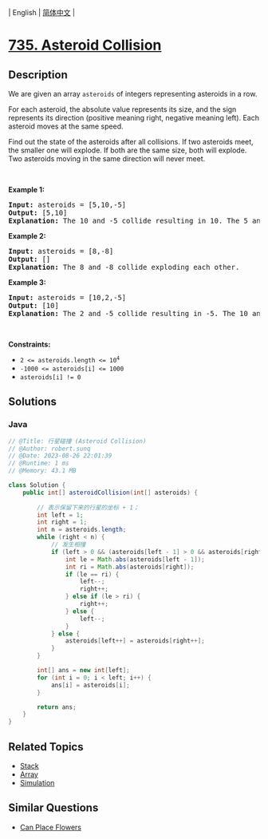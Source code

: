 
| English | [简体中文](README.md) |

# [735. Asteroid Collision](https://leetcode.cn//problems/asteroid-collision/)

## Description

<p>We are given an array <code>asteroids</code> of integers representing asteroids in a row.</p>

<p>For each asteroid, the absolute value represents its size, and the sign represents its direction (positive meaning right, negative meaning left). Each asteroid moves at the same speed.</p>

<p>Find out the state of the asteroids after all collisions. If two asteroids meet, the smaller one will explode. If both are the same size, both will explode. Two asteroids moving in the same direction will never meet.</p>

<p>&nbsp;</p>
<p><strong class="example">Example 1:</strong></p>

<pre>
<strong>Input:</strong> asteroids = [5,10,-5]
<strong>Output:</strong> [5,10]
<strong>Explanation:</strong> The 10 and -5 collide resulting in 10. The 5 and 10 never collide.
</pre>

<p><strong class="example">Example 2:</strong></p>

<pre>
<strong>Input:</strong> asteroids = [8,-8]
<strong>Output:</strong> []
<strong>Explanation:</strong> The 8 and -8 collide exploding each other.
</pre>

<p><strong class="example">Example 3:</strong></p>

<pre>
<strong>Input:</strong> asteroids = [10,2,-5]
<strong>Output:</strong> [10]
<strong>Explanation:</strong> The 2 and -5 collide resulting in -5. The 10 and -5 collide resulting in 10.
</pre>

<p>&nbsp;</p>
<p><strong>Constraints:</strong></p>

<ul>
	<li><code>2 &lt;= asteroids.length &lt;= 10<sup>4</sup></code></li>
	<li><code>-1000 &lt;= asteroids[i] &lt;= 1000</code></li>
	<li><code>asteroids[i] != 0</code></li>
</ul>


## Solutions


### Java

```Java
// @Title: 行星碰撞 (Asteroid Collision)
// @Author: robert.sunq
// @Date: 2023-08-26 22:01:39
// @Runtime: 1 ms
// @Memory: 43.1 MB

class Solution {
    public int[] asteroidCollision(int[] asteroids) {
        
        // 表示保留下来的行星的坐标 + 1；
        int left = 1;
        int right = 1;
        int n = asteroids.length;
        while (right < n) {
            // 发生相撞
            if (left > 0 && (asteroids[left - 1] > 0 && asteroids[right] < 0)) {
                int le = Math.abs(asteroids[left - 1]);
                int ri = Math.abs(asteroids[right]);
                if (le == ri) {
                    left--;
                    right++;
                } else if (le > ri) {
                    right++;
                } else {
                    left--;
                }
            } else {
                asteroids[left++] = asteroids[right++];
            }
        }

        int[] ans = new int[left];
        for (int i = 0; i < left; i++) {
            ans[i] = asteroids[i];
        }

        return ans;
    }
}
```



## Related Topics

- [Stack](https://leetcode.cn//tag/stack)
- [Array](https://leetcode.cn//tag/array)
- [Simulation](https://leetcode.cn//tag/simulation)

## Similar Questions

- [Can Place Flowers](../can-place-flowers/README_EN.md)
